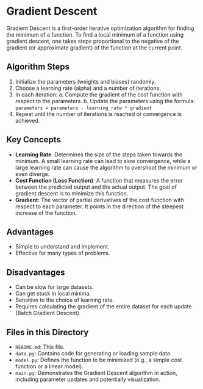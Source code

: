 # Gradient Descent

Gradient Descent is a first-order iterative optimization algorithm for finding the minimum of a function. To find a local minimum of a function using gradient descent, one takes steps proportional to the negative of the gradient (or approximate gradient) of the function at the current point.

## Algorithm Steps

1. Initialize the parameters (weights and biases) randomly.
2. Choose a learning rate (alpha) and a number of iterations.
3. In each iteration:
   a. Compute the gradient of the cost function with respect to the parameters.
   b. Update the parameters using the formula: `parameters = parameters - learning_rate * gradient`
4. Repeat until the number of iterations is reached or convergence is achieved.

## Key Concepts

- **Learning Rate**: Determines the size of the steps taken towards the minimum. A small learning rate can lead to slow convergence, while a large learning rate can cause the algorithm to overshoot the minimum or even diverge.
- **Cost Function (Loss Function)**: A function that measures the error between the predicted output and the actual output. The goal of gradient descent is to minimize this function.
- **Gradient**: The vector of partial derivatives of the cost function with respect to each parameter. It points in the direction of the steepest increase of the function.

## Advantages

- Simple to understand and implement.
- Effective for many types of problems.

## Disadvantages

- Can be slow for large datasets.
- Can get stuck in local minima.
- Sensitive to the choice of learning rate.
- Requires calculating the gradient of the entire dataset for each update (Batch Gradient Descent).

## Files in this Directory

- `README.md`: This file.
- `data.py`: Contains code for generating or loading sample data.
- `model.py`: Defines the function to be minimized (e.g., a simple cost function or a linear model).
- `main.py`: Demonstrates the Gradient Descent algorithm in action, including parameter updates and potentially visualization. 